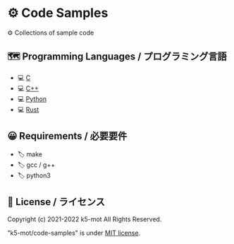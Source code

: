 # ⚙️ Code Samples

⚙️ Collections of sample code

## 🗺️ Programming Languages / プログラミング言語

- 💻 [C](./c_lang)
- 💻 [C++](./cpp)
- 💻 [Python](./python)
- 💻 [Rust](./rust)


## 😀 Requirements / 必要要件

- 🏷️ make
- 🏷️ gcc / g++
- 🏷️ python3


## 🍋 License / ライセンス

Copyright (c) 2021-2022 k5-mot All Rights Reserved.

"k5-mot/code-samples" is under [MIT license](https://en.wikipedia.org/wiki/MIT_License).

